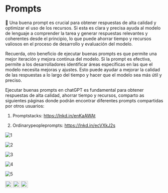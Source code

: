 # Prompts
🤖 Una buena prompt es crucial para obtener respuestas de alta calidad y optimizar el uso de los recursos. Si esta es clara y precisa ayuda al modelo de lenguaje a comprender la tarea y generar respuestas relevantes y coherentes desde el principio, lo que puede ahorrar tiempo y recursos valiosos en el proceso de desarrollo y evaluación del modelo.

Recuerda, otro beneficio de ejecutar buenas prompts es que permite una mejor iteración y mejora continua del modelo. Si la prompt es efectiva, permite a los desarrolladores identificar áreas específicas en las que el modelo necesita mejoras y ajustes. Esto puede ayudar a mejorar la calidad de las respuestas a lo largo del tiempo y hacer que el modelo sea más útil y preciso.

Ejecutar buenas prompts en chatGPT es fundamental para obtener respuestas de alta calidad, ahorrar tiempo y recursos, comparto as siguientes páginas donde podrán encontrar diferentes prompts compartidas por otros usuarios:

1. Promptstacks:
https://lnkd.in/enKaAWAt

2. Ordinarypeopleprompts:
https://lnkd.in/ecVXkJ2s

![1](https://user-images.githubusercontent.com/107339963/228087757-c4ee54e0-1f0e-4a44-ab5e-5b4fde99edbc.png)

![2](https://user-images.githubusercontent.com/107339963/228087822-ecb438ac-168d-4dca-a663-b187149bdeeb.png)

![3](https://user-images.githubusercontent.com/107339963/228087868-8a85d569-32a1-4d57-a5a0-0f687dd27258.png)

![4](https://user-images.githubusercontent.com/107339963/228087884-9b2f437d-979c-4f2e-8be1-66198b30e9d4.png)

![5](https://user-images.githubusercontent.com/107339963/228087906-236a1ed4-c890-48b7-8fac-7b554b0f8044.png)


<a href="https://www.instagram.com/angelocastilloperz/">
  <img align="left" alt="Abhishek's Instagram" width="22px" src="https://raw.githubusercontent.com/hussainweb/hussainweb/main/icons/instagram.png" />
</a>
<a href="https://twitter.com/AngeloCasell">
  <img align="left" alt="Abhishek Naidu | Twitter" width="22px" src="https://raw.githubusercontent.com/peterthehan/peterthehan/master/assets/twitter.svg" />
</a>
<a href="https://www.linkedin.com/in/castilloperz/">
  <img align="left" alt="Abhishek's LinkedIN" width="22px" src="https://raw.githubusercontent.com/peterthehan/peterthehan/master/assets/linkedin.svg" />
</a>



